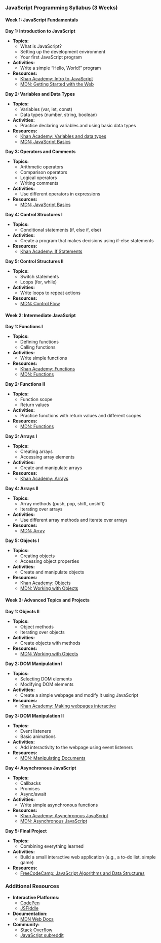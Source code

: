 ### **JavaScript Programming Syllabus (3 Weeks)**

#### **Week 1: JavaScript Fundamentals**

**Day 1: Introduction to JavaScript**
- **Topics:**
  - What is JavaScript?
  - Setting up the development environment
  - Your first JavaScript program
- **Activities:**
  - Write a simple “Hello, World!” program
- **Resources:**
  - [Khan Academy: Intro to JavaScript](https://www.khanacademy.org/computing/computer-programming/programming)
  - [MDN: Getting Started with the Web](https://developer.mozilla.org/en-US/docs/Learn/Getting_started_with_the_web/JavaScript_basics)

**Day 2: Variables and Data Types**
- **Topics:**
  - Variables (var, let, const)
  - Data types (number, string, boolean)
- **Activities:**
  - Practice declaring variables and using basic data types
- **Resources:**
  - [Khan Academy: Variables and data types](https://www.khanacademy.org/computing/computer-programming/programming/variables/p/intro-to-variables)
  - [MDN: JavaScript Basics](https://developer.mozilla.org/en-US/docs/Learn/Getting_started_with_the_web/JavaScript_basics#variables)

**Day 3: Operators and Comments**
- **Topics:**
  - Arithmetic operators
  - Comparison operators
  - Logical operators
  - Writing comments
- **Activities:**
  - Use different operators in expressions
- **Resources:**
  - [MDN: JavaScript Basics](https://developer.mozilla.org/en-US/docs/Learn/Getting_started_with_the_web/JavaScript_basics#operators)

**Day 4: Control Structures I**
- **Topics:**
  - Conditional statements (if, else if, else)
- **Activities:**
  - Create a program that makes decisions using if-else statements
- **Resources:**
  - [Khan Academy: If Statements](https://www.khanacademy.org/computing/computer-programming/programming/logic-if-statements/a/if-statements)

**Day 5: Control Structures II**
- **Topics:**
  - Switch statements
  - Loops (for, while)
- **Activities:**
  - Write loops to repeat actions
- **Resources:**
  - [MDN: Control Flow](https://developer.mozilla.org/en-US/docs/Web/JavaScript/Guide/Control_flow_and_error_handling)

#### **Week 2: Intermediate JavaScript**

**Day 1: Functions I**
- **Topics:**
  - Defining functions
  - Calling functions
- **Activities:**
  - Write simple functions
- **Resources:**
  - [Khan Academy: Functions](https://www.khanacademy.org/computing/computer-programming/programming/functions/p/intro-to-functions)
  - [MDN: Functions](https://developer.mozilla.org/en-US/docs/Web/JavaScript/Guide/Functions)

**Day 2: Functions II**
- **Topics:**
  - Function scope
  - Return values
- **Activities:**
  - Practice functions with return values and different scopes
- **Resources:**
  - [MDN: Functions](https://developer.mozilla.org/en-US/docs/Web/JavaScript/Guide/Functions)

**Day 3: Arrays I**
- **Topics:**
  - Creating arrays
  - Accessing array elements
- **Activities:**
  - Create and manipulate arrays
- **Resources:**
  - [Khan Academy: Arrays](https://www.khanacademy.org/computing/computer-programming/programming/arrays/p/intro-to-arrays)

**Day 4: Arrays II**
- **Topics:**
  - Array methods (push, pop, shift, unshift)
  - Iterating over arrays
- **Activities:**
  - Use different array methods and iterate over arrays
- **Resources:**
  - [MDN: Array](https://developer.mozilla.org/en-US/docs/Web/JavaScript/Reference/Global_Objects/Array)

**Day 5: Objects I**
- **Topics:**
  - Creating objects
  - Accessing object properties
- **Activities:**
  - Create and manipulate objects
- **Resources:**
  - [Khan Academy: Objects](https://www.khanacademy.org/computing/computer-programming/programming/objects/p/intro-to-objects)
  - [MDN: Working with Objects](https://developer.mozilla.org/en-US/docs/Web/JavaScript/Guide/Working_with_Objects)

#### **Week 3: Advanced Topics and Projects**

**Day 1: Objects II**
- **Topics:**
  - Object methods
  - Iterating over objects
- **Activities:**
  - Create objects with methods
- **Resources:**
  - [MDN: Working with Objects](https://developer.mozilla.org/en-US/docs/Web/JavaScript/Guide/Working_with_Objects)

**Day 2: DOM Manipulation I**
- **Topics:**
  - Selecting DOM elements
  - Modifying DOM elements
- **Activities:**
  - Create a simple webpage and modify it using JavaScript
- **Resources:**
  - [Khan Academy: Making webpages interactive](https://www.khanacademy.org/computing/computer-programming/html-css-js)

**Day 3: DOM Manipulation II**
- **Topics:**
  - Event listeners
  - Basic animations
- **Activities:**
  - Add interactivity to the webpage using event listeners
- **Resources:**
  - [MDN: Manipulating Documents](https://developer.mozilla.org/en-US/docs/Web/API/Document_Object_Model/Introduction)

**Day 4: Asynchronous JavaScript**
- **Topics:**
  - Callbacks
  - Promises
  - Async/await
- **Activities:**
  - Write simple asynchronous functions
- **Resources:**
  - [Khan Academy: Asynchronous JavaScript](https://www.khanacademy.org/computing/computer-programming/html-js-jquery)
  - [MDN: Asynchronous JavaScript](https://developer.mozilla.org/en-US/docs/Learn/JavaScript/Asynchronous)

**Day 5: Final Project**
- **Topics:**
  - Combining everything learned
- **Activities:**
  - Build a small interactive web application (e.g., a to-do list, simple game)
- **Resources:**
  - [FreeCodeCamp: JavaScript Algorithms and Data Structures](https://www.freecodecamp.org/learn/javascript-algorithms-and-data-structures/)

### **Additional Resources**
- **Interactive Platforms:**
  - [CodePen](https://codepen.io/)
  - [JSFiddle](https://jsfiddle.net/)
- **Documentation:**
  - [MDN Web Docs](https://developer.mozilla.org/en-US/docs/Web/JavaScript)
- **Community:**
  - [Stack Overflow](https://stackoverflow.com/)
  - [JavaScript subreddit](https://www.reddit.com/r/javascript/)

